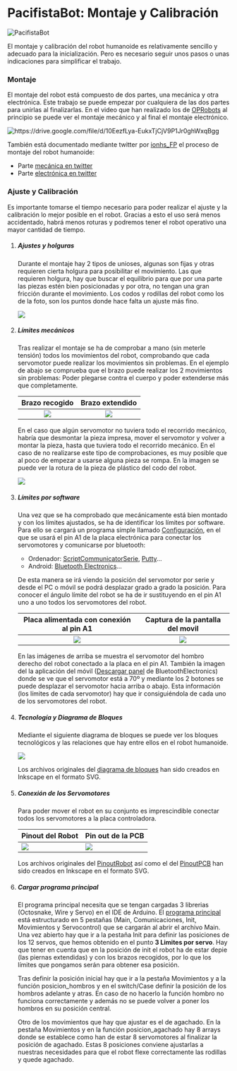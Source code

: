 # PacifistaBot: Montaje y Calibración
![PacifistaBot](./../images/pacifista_img.jpg)

El montaje y calibración del robot humanoide es relativamente sencillo y adecuado para la inicialización. Pero es necesario seguir unos pasos o unas indicaciones para simplificar el trabajo.

### Montaje

El montaje del robot está compuesto de dos partes, una mecánica y otra electrónica. Este trabajo se puede empezar por cualquiera de las dos partes para unirlas al finalizarlas. En el video que han realizado los de [OPRobots](https://twitter.com/OPRobots) al principio se puede ver el montaje mecánico y al final el montaje electrónico.

![<https://drive.google.com/file/d/10EezfLya-EukxTjCjV9P1Jr0ghWxqBgg>](../images/pacifista_tutorial_preview_img.jpg)

También está documentado mediante twitter por [ionhs_FP](https://twitter.com/ionhs_FP) el proceso de montaje del robot humanoide:

- Parte [mecánica en twitter](https://twitter.com/ionhs_FP/status/1115969155814121472)
- Parte [electrónica en twitter](https://twitter.com/ionhs_FP/status/1116700309957509120)

### Ajuste y Calibración

Es importante tomarse el tiempo necesario para poder realizar el ajuste y la calibración lo mejor posible en el robot. Gracias a esto el uso será menos accidentado, habrá menos roturas y podremos tener el robot operativo una mayor cantidad de tiempo.



1. ##### Ajustes y holguras

   Durante el montaje hay 2 tipos de unioses, algunas son fijas y otras requieren cierta holgura para posibilitar el movimiento. Las que requieren holgura, hay que buscar el equilibrio para que por una parte las piezas estén bien posicionadas y por otra, no tengan una gran fricción durante el movimiento. Los codos y rodillas del robot como los de la foto, son los puntos donde hace falta un ajuste más fino.

   ![](./montaje/Programacion_Calibracion/Holguras.png)

2. ##### Límites mecánicos

   Tras realizar el montaje se ha de comprobar a mano (sin meterle tensión) todos los movimientos del robot, comprobando que cada servomotor puede realizar los movimientos sin problemas. En el ejemplo de abajo se comprueba que el brazo puede realizar los 2 movimientos sin problemas: Poder plegarse contra el cuerpo y poder extenderse más que completamente.

   |                       Brazo recogido                       |                       Brazo extendido                       |
   | :--------------------------------------------------------: | :---------------------------------------------------------: |
   | ![](./Montaje/Programacion_Calibracion/Brazo_encogido.jpg) | ![](./Montaje/Programacion_Calibracion/Brazo_extendido.jpg) |

   En el caso que algún servomotor no tuviera todo el recorrido mecánico, habría que desmontar la pieza impresa, mover el servomotor y volver a montar la pieza, hasta que tuviera todo el recorrido mecánico. En el caso de no realizarse este tipo de comprobaciones, es muy posible que al poco de empezar a usarse alguna pieza se rompa. En la imagen se puede ver la rotura de la pieza de plástico del codo del robot.

   ![](./montaje/Programacion_Calibracion/Rotura.png)

3. ##### Límites por software

   Una vez que se ha comprobado que mecánicamente está bien montado y con los límites ajustados, se ha de identificar los límites por software. Para ello se cargará un programa simple llamado [Configuración](./../source_code/Configuracion/Configuracion.ino), en el que se usará el pin A1 de la placa electrónica para conectar los servomotores y comunicarse por bluetooth:

   - Ordenador: [ScriptCommunicatorSerie](https://github.com/szieke/ScriptCommunicator_serial-terminal), [Putty](https://www.putty.org/)...
   - Android: [Bluetooth Electronics](https://www.keuwl.com/apps/bluetoothelectronics/)...

    De esta manera se irá viendo  la posición del servomotor por serie y desde el PC o móvil se podrá desplazar grado a grado la posición. Para conocer el ángulo límite del robot se ha de ir sustituyendo en el pin A1 uno a uno todos los servomotores del robot.

   |           Placa alimentada con conexión al pin A1            |               Captura de la pantalla del movil               |
   | :----------------------------------------------------------: | :----------------------------------------------------------: |
   | ![](./Montaje/Programacion_Calibracion/Servo1_bluetooth.jpg) | ![](./Montaje/Programacion_Calibracion/Movil_app_1servo.png) |

   En las imágenes de arriba se muestra el servomotor del hombro derecho del robot conectado a la placa en el pin A1. También la imagen del la aplicación del móvil ([Descargar panel](../source_code/BluetoothElectronics/Bluetooth_Electronics_Panels_0003.kwl) de BluetoothElectronics) donde se ve que el servomotor está a 70º y mediante los 2 botones se puede desplazar el servomotor hacia arriba o abajo. Esta información (los límites de cada servomotor) hay que ir consiguiéndola de cada uno de los servomotores del robot.

4. ##### Tecnología y Diagrama de Bloques

   Mediante el siguiente diagrama de bloques se puede ver los bloques tecnológicos y las relaciones que hay entre ellos en el robot humanoide.

   ![](../pcb_files/Pacifista_BT/Diagrama_Bloques_Pacifista_BT.png)

   Los archivos originales del [diagrama de bloques](../pcb_files/Pacifista_BT/Diagrama_Bloques_Pacifista_BT.svg) han sido creados en Inkscape en el formato SVG.

5. ##### Conexión de los Servomotores

   Para poder mover el robot en su conjunto es imprescindible conectar todos los servomotores a la placa controladora.

   | Pinout del Robot                                        | Pin out de la PCB                                          |
   | ------------------------------------------------------- | ---------------------------------------------------------- |
   | ![](./Montaje/Programacion_Calibracion/ServosRobot.png) | ![](./Montaje/Programacion_Calibracion/PinerServosPCB.png) |

   Los archivos originales del [PinoutRobot](./Montaje/Programacion_Calibracion/RobotPosicionServo.svg) así como el del [PinoutPCB](./Montaje/Programacion_Calibracion/PCBnumeracionServos.svg) han sido creados en Inkscape en el formato SVG.

6. ##### Cargar programa principal

   El programa principal necesita que se tengan cargadas 3 librerias (Octosnake, Wire y Servo) en el IDE de Arduino. El [programa principal](./../source_code/Programa_Principal_OPRobots/) está estructurado en 5 pestañas (Main, Comunicaciones, Init, Movimientos y Servocontrol) que se cargarán al abrir el archivo Main. Una vez abierto hay que ir a la pestaña Init para definir las posiciones de los 12 servos, que hemos obtenido en el punto **3 Limites por servo**. Hay que tener en cuenta que en la posición de init el robot ha de estar depie (las piernas extendidas) y con los brazos recogidos, por lo que los límites que pongamos serán para obtener esa posición.

   Tras definir la posición inicial hay que ir a la pestaña Movimientos y a la función posicion_hombros y en el switch/Case definir la posición de los hombros adelante y atras. En caso de no hacerlo la función hombro no funciona correctamente y además no se puede volver a poner los hombros en su posición central.

   Otro de los movimientos que hay que ajustar es el de agachado. En la pestaña Movimientos y en la función posicion_agachado hay 8 arrays donde se establece como han de estar 8 servomotores al finalizar la posición de agachado. Estas 8 posiciones conviene ajustarlas a nuestras necesidades para que el robot flexe correctamente las rodillas y quede agachado.

